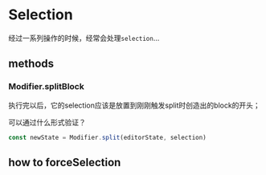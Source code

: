 # Selection

经过一系列操作的时候，经常会处理`selection`...

## methods

### Modifier.splitBlock

执行完以后，它的selection应该是放置到刚刚触发split时创造出的block的开头；

可以通过什么形式验证？

```js
const newState = Modifier.split(editorState, selection)
```

## how to forceSelection
